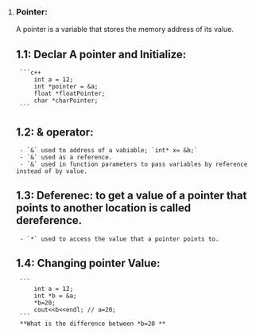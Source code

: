 1. ### Pointer:
    A pointer is a variable that stores the memory address of its value.
    ## 1.1: Declar A pointer and Initialize:
        ```c++
            int a = 12;
            int *pointer = &a;
            float *floatPointer;
            char *charPointer;
        ```
    ## 1.2: & operator:
        - `&` used to address of a vabiable; `int* x= &b;`
        - `&` used as a reference.
        - `&` used in function parameters to pass variables by reference instead of by value.
    ## 1.3: Deferenec: to get a value of a pointer that points to another location is called dereference.
        - `*` used to access the value that a pointer points to.

    ## 1.4: Changing pointer Value:
        ```
            int a = 12;
            int *b = &a;
            *b=20;
            cout<<b<<endl; // a=20;
        ```
        **What is the difference between *b=20 **